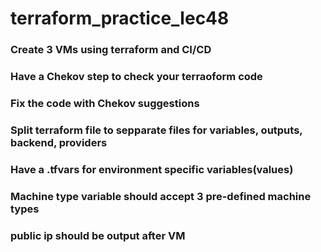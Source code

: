 # terraform_practice_lec48
### Create 3 VMs using terraform and CI/CD 
### Have a Chekov step to check your terraoform code 
### Fix the code with Chekov suggestions 
### Split terraform file to sepparate files for variables, outputs, backend, providers
### Have a .tfvars for environment specific variables(values) 
### Machine type variable should accept 3 pre-defined machine types
### public ip should be output after VM
